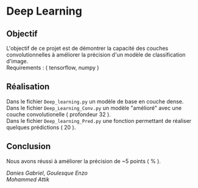 # Deep Learning

## Objectif
L'objectif de ce projet est de démontrer la capacité des couches convolutionnelles à améliorer la précision d'un modèle de classification d'image.  
Requirements : ( tensorflow, numpy )
  
## Réalisation
Dans le fichier `Deep_learning.py` un modèle de base en couche dense.  
Dans le fichier `Deep_Learning_Conv.py` un modèle "amélioré" avec une couche convolutionelle ( profondeur 32 ).  
Dans le fichier `Deep_learning_Pred.py` une fonction permettant de réaliser quelques prédictions ( 20 ).  
  
## Conclusion
Nous avons réussi à améliorer la précision de ~5 points ( % ).  

*Danies Gabriel*, *Goulesque Enzo*  
*Mohammed Attik*
